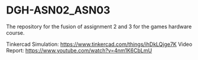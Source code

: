 # DGH-ASN02_ASN03
The repository for the fusion of assignment 2 and 3 for the games hardware course.

Tinkercad Simulation: https://www.tinkercad.com/things/ihDkLQjge7K
Video Report: https://www.youtube.com/watch?v=4nm1K6CbLmU
